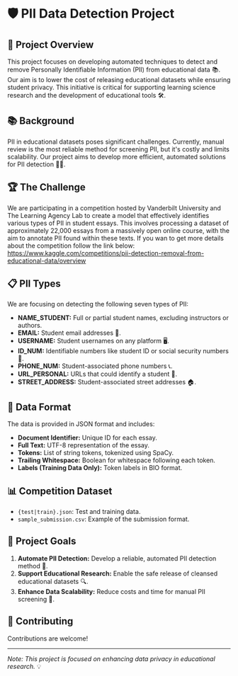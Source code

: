 # 🛡️ PII Data Detection Project

## 🌟 Project Overview

This project focuses on developing automated techniques to detect and remove Personally Identifiable Information (PII) from educational data 📚. Our aim is to lower the cost of releasing educational datasets while ensuring student privacy. This initiative is critical for supporting learning science research and the development of educational tools 🛠️.

## 📚 Background

PII in educational datasets poses significant challenges. Currently, manual review is the most reliable method for screening PII, but it's costly and limits scalability. Our project aims to develop more efficient, automated solutions for PII detection 🕵️‍♂️.

## 🏆 The Challenge

We are participating in a competition hosted by Vanderbilt University and The Learning Agency Lab to create a model that effectively identifies various types of PII in student essays. This involves processing a dataset of approximately 22,000 essays from a massively open online course, with the aim to annotate PII found within these texts.
If you wan to get more details about the competition follow the link below:
https://www.kaggle.com/competitions/pii-detection-removal-from-educational-data/overview

## 📋 PII Types

We are focusing on detecting the following seven types of PII:

- **NAME_STUDENT:** Full or partial student names, excluding instructors or authors.
- **EMAIL:** Student email addresses 📧.
- **USERNAME:** Student usernames on any platform 🖥️.
- **ID_NUM:** Identifiable numbers like student ID or social security numbers 🔢.
- **PHONE_NUM:** Student-associated phone numbers 📞.
- **URL_PERSONAL:** URLs that could identify a student 🔗.
- **STREET_ADDRESS:** Student-associated street addresses 🏠.

## 📄 Data Format

The data is provided in JSON format and includes:

- **Document Identifier:** Unique ID for each essay.
- **Full Text:** UTF-8 representation of the essay.
- **Tokens:** List of string tokens, tokenized using SpaCy.
- **Trailing Whitespace:** Boolean for whitespace following each token.
- **Labels (Training Data Only):** Token labels in BIO format.

## 📊 Competition Dataset

- `{test|train}.json`: Test and training data.
- `sample_submission.csv`: Example of the submission format.

## 🎯 Project Goals

1. **Automate PII Detection:** Develop a reliable, automated PII detection method 🤖.
2. **Support Educational Research:** Enable the safe release of cleansed educational datasets 🔍.
3. **Enhance Data Scalability:** Reduce costs and time for manual PII screening 🚀.

## 👥 Contributing

Contributions are welcome! 

---

*Note: This project is focused on enhancing data privacy in educational research.* 💡
